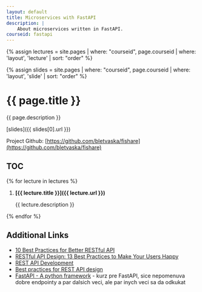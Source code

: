 ```yaml
---
layout: default
title: Microservices with FastAPI
description: |
    About microservices written in FastAPI.
courseid: fastapi
---
```

{% assign lectures = site.pages | where: "courseid", page.courseid | where: 'layout', 'lecture' | sort: "order" %}

{% assign slides = site.pages | where: "courseid", page.courseid | where: 'layout', 'slide' | sort: "order" %}

# {{ page.title }}

{{ page.description }}

[slides]({{ slides[0].url }})

Project Github: [https://github.com/bletvaska/fishare](https://github.com/bletvaska/fishare)

## TOC

{% for lecture in lectures %}

1. **[{{ lecture.title }}]({{ lecture.url }})**

   {{ lecture.description }}

{% endfor %}


## Additional Links

* [10 Best Practices for Better RESTful API](https://medium.com/@mwaysolutions/10-best-practices-for-better-restful-api-cbe81b06f291)
* [RESTful API Design: 13 Best Practices to Make Your Users Happy](https://florimond.dev/en/posts/2018/08/restful-api-design-13-best-practices-to-make-your-users-happy/)
* [REST API Development](https://www.partech.nl/nl/publicaties/2020/07/9-trending-best-practices-for-rest-api-development#)
* [Best practices for REST API design](https://stackoverflow.blog/2020/03/02/best-practices-for-rest-api-design/)
* [FastAPI - A python framework](https://www.youtube.com/watch?v=7t2alSnE2-I) - kurz pre FastAPI, sice nepomenuva dobre endpointy a par dalsich veci, ale par inych veci sa da odkukat
